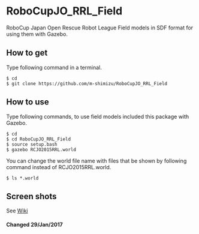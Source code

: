 # RoboCupJO_RRL_Field
RoboCup Japan Open Rescue Robot League Field models in SDF format for using them with Gazebo.

## How to get
Type following command in a terminal.  

    $ cd  
    $ git clone https://github.com/m-shimizu/RoboCupJO_RRL_Field  

## How to use
Type following commands, to use field models included this package with Gazebo.  

    $ cd  
    $ cd RoboCupJO_RRL_Field  
    $ source setup.bash  
    $ gazebo RCJO2015RRL.world  

You can change the world file name with files that be shown by following command instead of RCJO2015RRL.world.  

    $ ls *.world
    
## Screen shots
See [Wiki](https://github.com/m-shimizu/RoboCupJO_RRL_Field/wiki)
    
#### Changed 29/Jan/2017
